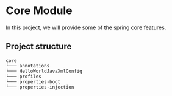 # Core Module

In this project, we will provide some of the spring core features.

## Project structure

```
core
└─── annotations
└─── HelloWorldJavaXmlConfig
└─── profiles
└─── properties-boot
└─── properties-injection
```
